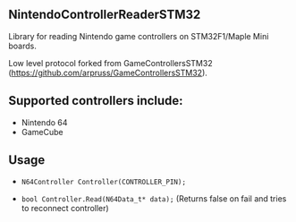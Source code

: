 ## NintendoControllerReaderSTM32  
Library for reading Nintendo game controllers on STM32F1/Maple Mini boards.

Low level protocol forked from GameControllersSTM32 (https://github.com/arpruss/GameControllersSTM32).

## Supported controllers include:
  * Nintendo 64
  * GameCube


## Usage  
* `N64Controller Controller(CONTROLLER_PIN);`

* `bool Controller.Read(N64Data_t* data);`  (Returns false on fail and tries to reconnect controller)